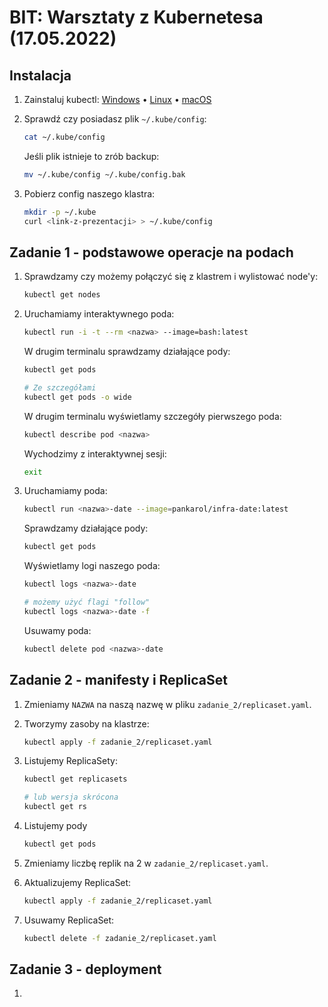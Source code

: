 # BIT: Warsztaty z Kubernetesa (17.05.2022)

## Instalacja

1. Zainstaluj kubectl: [Windows](https://kubernetes.io/docs/tasks/tools/install-kubectl-windows/) &bull; [Linux](https://kubernetes.io/docs/tasks/tools/install-kubectl-linux/) &bull; [macOS](https://kubernetes.io/docs/tasks/tools/install-kubectl-macos/)
2. Sprawdź czy posiadasz plik `~/.kube/config`:
   
   ```bash
   cat ~/.kube/config
   ```
   Jeśli plik istnieje to zrób backup:

   ```bash
   mv ~/.kube/config ~/.kube/config.bak
   ```

3. Pobierz config naszego klastra:
   
   ```bash
   mkdir -p ~/.kube
   curl <link-z-prezentacji> > ~/.kube/config
   ```

## Zadanie 1 - podstawowe operacje na podach

1. Sprawdzamy czy możemy połączyć się z klastrem i wylistować node'y:

    ```bash
    kubectl get nodes
    ```

2. Uruchamiamy interaktywnego poda:

    ```bash
    kubectl run -i -t --rm <nazwa> --image=bash:latest
    ```
  
    W drugim terminalu sprawdzamy działające pody:

    ```bash
    kubectl get pods

    # Ze szczegółami
    kubectl get pods -o wide
    ```

    W drugim terminalu wyświetlamy szczegóły pierwszego poda:

    ```bash
    kubectl describe pod <nazwa>
    ```

    Wychodzimy z interaktywnej sesji:

    ```bash
    exit
    ```

3. Uruchamiamy poda:

    ```bash
    kubectl run <nazwa>-date --image=pankarol/infra-date:latest
    ```

    Sprawdzamy działające pody:

    ```bash
    kubectl get pods
    ```

    Wyświetlamy logi naszego poda:

    ```bash
    kubectl logs <nazwa>-date

    # możemy użyć flagi "follow"
    kubectl logs <nazwa>-date -f
    ```

    Usuwamy poda:

    ```bash
    kubectl delete pod <nazwa>-date
    ```

## Zadanie 2 - manifesty i ReplicaSet

1. Zmieniamy `NAZWA` na naszą nazwę w pliku `zadanie_2/replicaset.yaml`.
2. Tworzymy zasoby na klastrze:
   
    ```bash
    kubectl apply -f zadanie_2/replicaset.yaml
    ```
3. Listujemy ReplicaSety:

    ```bash
    kubectl get replicasets

    # lub wersja skrócona
    kubectl get rs
    ```

4. Listujemy pody

    ```bash
    kubectl get pods
    ```

5. Zmieniamy liczbę replik na 2 w `zadanie_2/replicaset.yaml`.
6. Aktualizujemy ReplicaSet:
   
    ```bash
    kubectl apply -f zadanie_2/replicaset.yaml
    ```
7. Usuwamy ReplicaSet:
   
    ```bash
    kubectl delete -f zadanie_2/replicaset.yaml
    ```

## Zadanie 3 - deployment

1. 